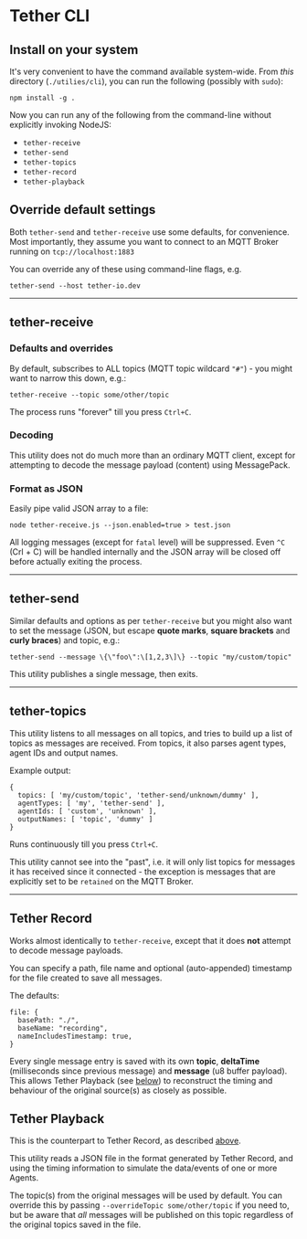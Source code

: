 # Tether CLI

## Install on your system

It's very convenient to have the command available system-wide. From _this_ directory (`./utilies/cli`), you can run the following (possibly with `sudo`):

```
npm install -g .
```

Now you can run any of the following from the command-line without explicitly invoking NodeJS:

- `tether-receive`
- `tether-send`
- `tether-topics`
- `tether-record`
- `tether-playback`

## Override default settings

Both `tether-send` and `tether-receive` use some defaults, for convenience. Most importantly, they assume you want to connect to an MQTT Broker running on `tcp://localhost:1883`

You can override any of these using command-line flags, e.g.

```
tether-send --host tether-io.dev
```

---

## tether-receive

### Defaults and overrides

By default, subscribes to ALL topics (MQTT topic wildcard `"#"`) - you might want to narrow this down, e.g.:

```
tether-receive --topic some/other/topic
```

The process runs "forever" till you press `Ctrl+C`.

### Decoding

This utility does not do much more than an ordinary MQTT client, except for attempting to decode the message payload (content) using MessagePack.

### Format as JSON

Easily pipe valid JSON array to a file:

```
node tether-receive.js --json.enabled=true > test.json
```

All logging messages (except for `fatal` level) will be suppressed. Even `^C` (Crl + C) will be handled internally and the JSON array will be closed off before actually exiting the process.

---

## tether-send

Similar defaults and options as per `tether-receive` but you might also want to set the message (JSON, but escape **quote marks**, **square brackets** and **curly braces**) and topic, e.g.:

```
tether-send --message \{\"foo\":\[1,2,3\]\} --topic "my/custom/topic"
```

This utility publishes a single message, then exits.

---

## tether-topics

This utility listens to all messages on all topics, and tries to build up a list of topics as messages are received. From topics, it also parses agent types, agent IDs and output names.

Example output:

```
{
  topics: [ 'my/custom/topic', 'tether-send/unknown/dummy' ],
  agentTypes: [ 'my', 'tether-send' ],
  agentIds: [ 'custom', 'unknown' ],
  outputNames: [ 'topic', 'dummy' ]
}
```

Runs continuously till you press `Ctrl+C`.

This utility cannot see into the "past", i.e. it will only list topics for messages it has received since it connected - the exception is messages that are explicitly set to be `retained` on the MQTT Broker.

---

## Tether Record

Works almost identically to `tether-receive`, except that it does **not** attempt to decode message payloads.

You can specify a path, file name and optional (auto-appended) timestamp for the file created to save all messages.

The defaults:

```
file: {
  basePath: "./",
  baseName: "recording",
  nameIncludesTimestamp: true,
}
```

Every single message entry is saved with its own **topic**, **deltaTime** (milliseconds since previous message) and **message** (u8 buffer payload). This allows Tether Playback (see [below](#tether-playback)) to reconstruct the timing and behaviour of the original source(s) as closely as possible.

## Tether Playback

This is the counterpart to Tether Record, as described [above](#tether-record).

This utility reads a JSON file in the format generated by Tether Record, and using the timing information to simulate the data/events of one or more Agents.

The topic(s) from the original messages will be used by default. You can override this by passing `--overrideTopic some/other/topic` if you need to, but be aware that _all_ messages will be published on this topic regardless of the original topics saved in the file.
